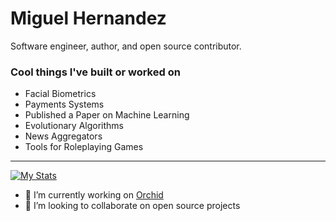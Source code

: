 # Miguel Hernandez 
Software engineer, author, and open source contributor.

### Cool things I've built or worked on
- Facial Biometrics
- Payments Systems
- Published a Paper on Machine Learning
- Evolutionary Algorithms
- News Aggregators
- Tools for Roleplaying Games
---

[![My Stats](https://github-readme-stats.vercel.app/api?username=lodenrogue&show_icons=true&theme=radical)](https://github.com/anuraghazra/github-readme-stats)

- 🔭 I’m currently working on [Orchid](https://github.com/lodenrogue/orchid)
- 👯 I’m looking to collaborate on open source projects
